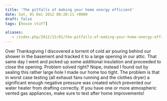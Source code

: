 ```yaml
---
title: 'The pitfalls of making your home energy efficient'
date: Sat, 01 Dec 2012 08:28:11 +0000
draft: false
tags: [house stuff]

aliases:
   - /index.php/2012/12/01/the-pitfalls-of-making-your-home-energy-efficient/
---
```


Over Thanksgiving I discovered a torrent of cold air pouring behind our shower in the basement and tracked it to a large opening in our attic. That same day I went and picked up some additional insulation and proceeded to close the opening. Problem solved right? Nope, instead I found out by sealing this rather large hole I made our home too tight. The problem is that in worst case testing (all exhaust fans running and the clothes dryer) a significant enough negative pressure was created which prevented our water heater from drafting correctly. If you have one or more atmospheric vented gas appliances, make sure to test after home improvements!